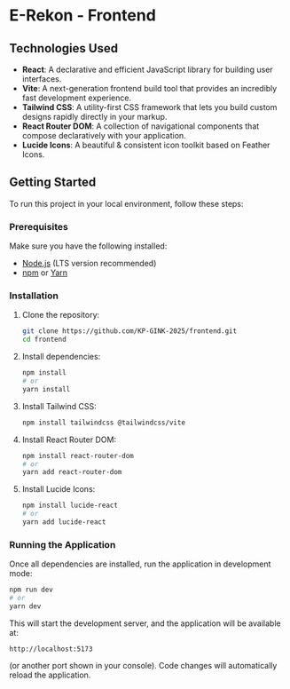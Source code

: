# E-Rekon - Frontend

## Technologies Used

- **React**: A declarative and efficient JavaScript library for building user interfaces.
- **Vite**: A next-generation frontend build tool that provides an incredibly fast development experience.
- **Tailwind CSS**: A utility-first CSS framework that lets you build custom designs rapidly directly in your markup.
- **React Router DOM**: A collection of navigational components that compose declaratively with your application.
- **Lucide Icons**: A beautiful & consistent icon toolkit based on Feather Icons.

## Getting Started

To run this project in your local environment, follow these steps:

### Prerequisites

Make sure you have the following installed:

- [Node.js](https://nodejs.org/) (LTS version recommended)
- [npm](https://www.npmjs.com/) or [Yarn](https://yarnpkg.com/)

### Installation

1. Clone the repository:

   ```bash
   git clone https://github.com/KP-GINK-2025/frontend.git
   cd frontend
   ```

2. Install dependencies:

   ```bash
   npm install
   # or
   yarn install
   ```

3. Install Tailwind CSS:

   ```bash
   npm install tailwindcss @tailwindcss/vite
   ```

4. Install React Router DOM:

   ```bash
   npm install react-router-dom
   # or
   yarn add react-router-dom
   ```

5. Install Lucide Icons:

   ```bash
   npm install lucide-react
   # or
   yarn add lucide-react
   ```

### Running the Application

Once all dependencies are installed, run the application in development mode:

```bash
npm run dev
# or
yarn dev
```

This will start the development server, and the application will be available at:

```
http://localhost:5173
```

(or another port shown in your console). Code changes will automatically reload the application.
